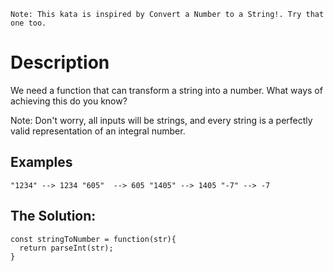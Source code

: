 ``Note: This kata is inspired by Convert a Number to a String!. Try that one too.``

# Description
We need a function that can transform a string into a number. What ways of achieving this do you know?

Note: Don't worry, all inputs will be strings, and every string is a perfectly valid representation of an integral number.

## Examples

``
"1234" --> 1234
"605"  --> 605
"1405" --> 1405
"-7" --> -7
``

## The Solution:
```
const stringToNumber = function(str){
  return parseInt(str);
}
```